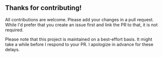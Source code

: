 ## Thanks for contributing!

All contributions are welcome. Please add your changes in a pull request.
While I'd prefer that you create an issue first and link the PR to that,
it is not required.

Please note that this project is maintained on a best-effort basis. It might
take a while before I respond to your PR. I apologize in advance for these
delays.
